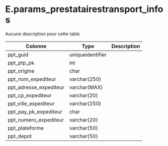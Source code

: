 # E.params_prestatairestransport_infos

Aucune description pour cette table

Colonne|Type|Description
---|---|---
ppt_guid|uniqueidentifier|
ppt_ptp_pk|int|
ppt_origine|char|
ppt_nom_expediteur|varchar(250)|
ppt_adresse_expediteur|varchar(MAX)|
ppt_cp_expediteur|varchar(20)|
ppt_ville_expediteur|varchar(250)|
ppt_pay_pk_expediteur|char|
ppt_numero_expediteur|varchar(20)|
ppt_plateforme|varchar(50)|
ppt_depot|varchar(50)|

